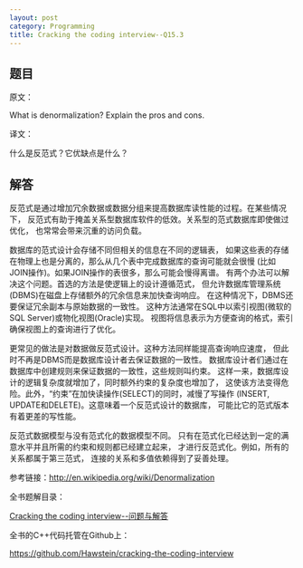 ```yaml
---
layout: post
category: Programming
title: Cracking the coding interview--Q15.3
---
```


## 题目

原文：

What is denormalization? Explain the pros and cons.

译文：

什么是反范式？它优缺点是什么？

## 解答

反范式是通过增加冗余数据或数据分组来提高数据库读性能的过程。在某些情况下，
反范式有助于掩盖关系型数据库软件的低效。关系型的范式数据库即使做过优化，
也常常会带来沉重的访问负载。

数据库的范式设计会存储不同但相关的信息在不同的逻辑表，
如果这些表的存储在物理上也是分离的，那么从几个表中完成数据库的查询可能就会很慢
(比如JOIN操作)。如果JOIN操作的表很多，那么可能会慢得离谱。
有两个办法可以解决这个问题。首选的方法是使逻辑上的设计遵循范式，
但允许数据库管理系统(DBMS)在磁盘上存储额外的冗余信息来加快查询响应。
在这种情况下，DBMS还要保证冗余副本与原始数据的一致性。
这种方法通常在SQL中以索引视图(微软的SQL Server)或物化视图(Oracle)实现。
视图将信息表示为方便查询的格式，索引确保视图上的查询进行了优化。

更常见的做法是对数据做反范式设计。这种方法同样能提高查询响应速度，
但此时不再是DBMS而是数据库设计者去保证数据的一致性。
数据库设计者们通过在数据库中创建规则来保证数据的一致性，这些规则叫约束。
这样一来，数据库设计的逻辑复杂度就增加了，同时额外约束的复杂度也增加了，
这使该方法变得危险。此外，“约束”在加快读操作(SELECT)的同时，减慢了写操作
(INSERT, UPDATE和DELETE)。这意味着一个反范式设计的数据库，
可能比它的范式版本有着更差的写性能。

反范式数据模型与没有范式化的数据模型不同。
只有在范式化已经达到一定的满意水平并且所需的约束和规则都已经建立起来，
才进行反范式化。例如，所有的关系都属于第三范式，
连接的关系和多值依赖得到了妥善处理。

参考链接：<http://en.wikipedia.org/wiki/Denormalization>


全书题解目录：

[Cracking the coding interview--问题与解答](/posts/ctci-solutions-contents.html)

全书的C++代码托管在Github上：

<https://github.com/Hawstein/cracking-the-coding-interview>

